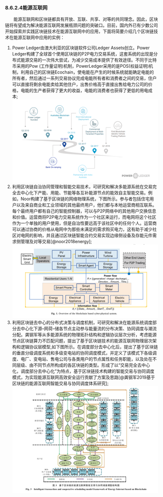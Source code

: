 ### 8.6.2.4能源互联网
&emsp;&emsp;能源互联网和区块链都具有开放、互联、共享、对等的共同理念。因此，区块链将有望成为解决能源互联网发展瓶颈问题的突破口。目前，国内外已有少数公司开始探索并实践区块链技术在能源互联网中的应用，下面将简要介绍几个区块链技术在能源互联网中应用的实例：
1. Power Ledger由澳大利亚的区块链软件公司Ledger Assets创立。Power Ledger构建了全球首个使用区块链的P2P电力交易系统，这套系统的出现是分布式能源交易的一次伟大尝试，为减少交易成本提供了有效途径。不同于比特币采用的Pow (工作量证明)机制，PowerLedger采用的是POS(权益证明)机制，利用自己的区块链Ecochain，使电能在产生的时候系统就能确定电能的所有者，然后通过一系列交易协议完成电能所有者和消费者之间的交易，住户可以直接将剩余电能卖给其他住户，出售价格高于直接出售给电力公司的价格，电能的生产者获得了更大的收益，电能的消费者也获得了更低的用电成本;
![8.6.2.4-1 Power Ledger历程图](figures/08624-1.png)
2. 利用区块链自治协同管理和智能交易技术，可研究和解决多能源系统在交易完全去中心化下产能、用能、节能等各互补能源节点的能效自主智能交易。例如，Noor构建了基于区块链的网络物理系统，下图所示。参与者包括住宅用户以及来自商业和工业领域的其他最终用户，他们都与本地运营商相互联系。每个最终用户都有自己的智能控制器，可以与P2P网络中的其他用户交换信息和价值。运营商将P2P电力交易系统作为一个社区来运行，而电网将这个社区作为一个单独的用户使用，但是自治性要远高于该社区中的任何个人。运营商可以通过协商的价格从电网中为那些未满足的需求购买电力，这有助于减少社区对电网的影响，并且通过区块链智能合约交易实现边缘侧设备及存能元件需求侧管理及对等交易[@noor2018energy];
![图8.6.2.4-2 系统结构图](./figures/08624-2.png)
3. 利用区块链去中心的分布式决策与调度机制，可研究和解决在能源系统调度部分去中心化下源–网荷–储各节点主动参与能量流的分布决策、协同调度与潮流分配。龚钢军等从多能源系统的物理拓扑结构和逻辑协议层次分析，考虑能源节点区块链算力不匹配问题，提出了基于区块链技术的能源互联网物理层次架构和逻辑协议层模型,如下图所示。在调度部分去中心化后，提出了基于区块链的垂直分级调度系统和多级变电站的协同调度模式，并定义了该模式下各级调度、电厂、变电站、售电公司与各类用户的节点属性和任务职能，以及处在不同层级、由不同节点所构成的各区块链的类型。形成了以“交易完全去中心化，调度部分去中心化”为特点，基于区块链技术构建的智能交易与协同调度模式，为实现能源互联网高效安全运行贡献了方案及思路[@龚钢军2019基于区块链的能源互联网智能交易与协同调度体系研究];
![图8.6.2.4-3 模型结构图](./figures/08624-3.png)